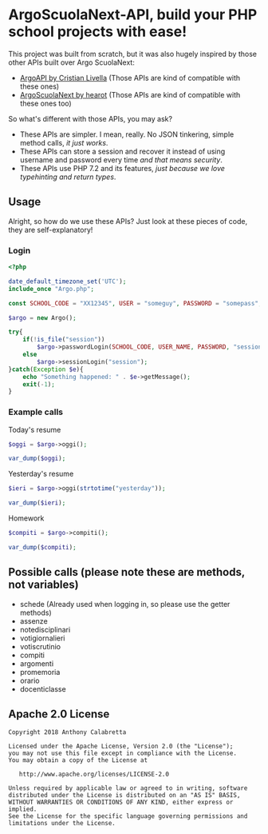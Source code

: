 # ArgoScuolaNext-API, build your PHP school projects with ease!

This project was built from scratch, but it was also hugely inspired by those other APIs built over Argo ScuolaNext:

- [ArgoAPI by Cristian Livella](https://github.com/cristianlivella/ArgoAPI) (Those APIs are kind of compatible with these ones)
- [ArgoScuolaNext by hearot](https://github.com/hearot/ArgoScuolaNext) (Those APIs are kind of compatible with these ones too)

So what's different with those APIs, you may ask?

- These APIs are simpler. I mean, really. No JSON tinkering, simple method calls, _it just works_.
- These APIs can store a session and recover it instead of using username and password every time _and that means security_.
- These APIs use PHP 7.2 and its features, _just because we love typehinting and return types_.

## Usage

Alright, so how do we use these APIs? Just look at these pieces of code, they are self-explanatory!

### Login

```php
<?php

date_default_timezone_set('UTC');
include_once "Argo.php";

const SCHOOL_CODE = "XX12345", USER = "someguy", PASSWORD = "somepass";

$argo = new Argo();

try{
	if(!is_file("session"))
		$argo->passwordLogin(SCHOOL_CODE, USER_NAME, PASSWORD, "session");
	else
		$argo->sessionLogin("session");
}catch(Exception $e){
	echo "Something happened: " . $e->getMessage();
	exit(-1);
}
```

### Example calls

Today's resume

```php
$oggi = $argo->oggi();

var_dump($oggi);
```

Yesterday's resume

```php
$ieri = $argo->oggi(strtotime("yesterday"));

var_dump($ieri);
```

Homework

```php
$compiti = $argo->compiti();

var_dump($compiti);
```

## Possible calls (please note these are methods, not variables)

- schede (Already used when logging in, so please use the getter methods)
- assenze
- notedisciplinari
- votigiornalieri
- votiscrutinio
- compiti
- argomenti
- promemoria
- orario
- docenticlasse

## Apache 2.0 License

```text
Copyright 2018 Anthony Calabretta

Licensed under the Apache License, Version 2.0 (the "License");
you may not use this file except in compliance with the License.
You may obtain a copy of the License at

   http://www.apache.org/licenses/LICENSE-2.0

Unless required by applicable law or agreed to in writing, software
distributed under the License is distributed on an "AS IS" BASIS,
WITHOUT WARRANTIES OR CONDITIONS OF ANY KIND, either express or implied.
See the License for the specific language governing permissions and
limitations under the License.
```
